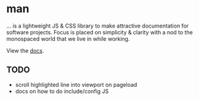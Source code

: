 # man

… is a lightweight JS &amp; CSS library to make attractive documentation for software projects. Focus is placed on simplicity & clarity with a nod to the monospaced world that we live in while working.

View the [docs](http://davidfmiller.github.io/man).

## TODO

- scroll highlighted line into viewport on pageload
- docs on how to do include/config JS